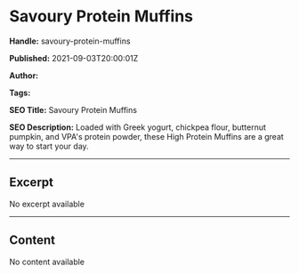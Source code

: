# Savoury Protein Muffins

**Handle:** savoury-protein-muffins

**Published:** 2021-09-03T20:00:01Z

**Author:**  

**Tags:** 

**SEO Title:** Savoury Protein Muffins

**SEO Description:** Loaded with Greek yogurt, chickpea flour, butternut pumpkin, and VPA's protein powder, these High Protein Muffins are a great way to start your day.

---

## Excerpt

No excerpt available

---

## Content

No content available

